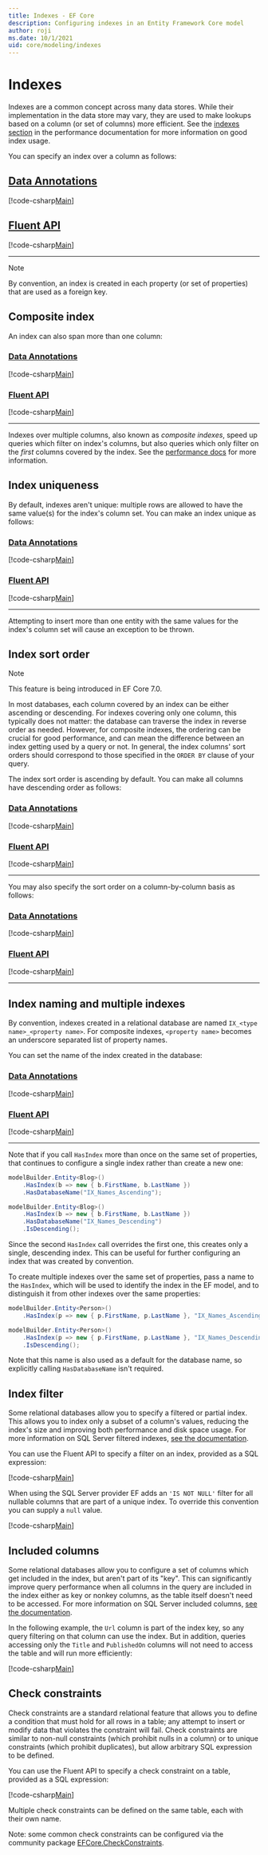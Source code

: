 ```yaml
---
title: Indexes - EF Core
description: Configuring indexes in an Entity Framework Core model
author: roji
ms.date: 10/1/2021
uid: core/modeling/indexes
---
```

# Indexes

Indexes are a common concept across many data stores. While their implementation in the data store may vary, they are used to make lookups based on a column (or set of columns) more efficient. See the [indexes section](xref:core/performance/efficient-querying#use-indexes-properly) in the performance documentation for more information on good index usage.

You can specify an index over a column as follows:

## [Data Annotations](#tab/data-annotations)

[!code-csharp[Main](../../../samples/core/Modeling/IndexesAndConstraints/DataAnnotations/Index.cs?name=Index&highlight=1)]

## [Fluent API](#tab/fluent-api)

[!code-csharp[Main](../../../samples/core/Modeling/IndexesAndConstraints/FluentAPI/Index.cs?name=Index&highlight=4)]

***

> [!NOTE]
> By convention, an index is created in each property (or set of properties) that are used as a foreign key.

## Composite index

An index can also span more than one column:

### [Data Annotations](#tab/data-annotations)

[!code-csharp[Main](../../../samples/core/Modeling/IndexesAndConstraints/DataAnnotations/IndexComposite.cs?name=Composite&highlight=1)]

### [Fluent API](#tab/fluent-api)

[!code-csharp[Main](../../../samples/core/Modeling/IndexesAndConstraints/FluentAPI/IndexComposite.cs?name=Composite&highlight=4)]

***

Indexes over multiple columns, also known as *composite indexes*, speed up queries which filter on index's columns, but also queries which only filter on the *first* columns covered by the index. See the [performance docs](xref:core/performance/efficient-querying#use-indexes-properly) for more information.

## Index uniqueness

By default, indexes aren't unique: multiple rows are allowed to have the same value(s) for the index's column set. You can make an index unique as follows:

### [Data Annotations](#tab/data-annotations)

[!code-csharp[Main](../../../samples/core/Modeling/IndexesAndConstraints/DataAnnotations/IndexUnique.cs?name=IndexUnique&highlight=1)]

### [Fluent API](#tab/fluent-api)

[!code-csharp[Main](../../../samples/core/Modeling/IndexesAndConstraints/FluentAPI/IndexUnique.cs?name=IndexUnique&highlight=5)]

***

Attempting to insert more than one entity with the same values for the index's column set will cause an exception to be thrown.

## Index sort order

> [!NOTE]
> This feature is being introduced in EF Core 7.0.

In most databases, each column covered by an index can be either ascending or descending. For indexes covering only one column, this typically does not matter: the database can traverse the index in reverse order as needed. However, for composite indexes, the ordering can be crucial for good performance, and can mean the difference between an index getting used by a query or not. In general, the index columns' sort orders should correspond to those specified in the `ORDER BY` clause of your query.

The index sort order is ascending by default. You can make all columns have descending order as follows:

### [Data Annotations](#tab/data-annotations)

[!code-csharp[Main](../../../samples/core/Modeling/IndexesAndConstraints/DataAnnotations/IndexDescending.cs?name=IndexDescending&highlight=1)]

### [Fluent API](#tab/fluent-api)

[!code-csharp[Main](../../../samples/core/Modeling/IndexesAndConstraints/FluentAPI/IndexDescending.cs?name=IndexDescending&highlight=5)]

***

You may also specify the sort order on a column-by-column basis as follows:

### [Data Annotations](#tab/data-annotations)

[!code-csharp[Main](../../../samples/core/Modeling/IndexesAndConstraints/DataAnnotations/IndexDescendingAscending.cs?name=IndexDescendingAscending&highlight=1)]

### [Fluent API](#tab/fluent-api)

[!code-csharp[Main](../../../samples/core/Modeling/IndexesAndConstraints/FluentAPI/IndexDescendingAscending.cs?name=IndexDescendingAscending&highlight=5)]

***

## Index naming and multiple indexes

By convention, indexes created in a relational database are named `IX_<type name>_<property name>`. For composite indexes, `<property name>` becomes an underscore separated list of property names.

You can set the name of the index created in the database:

### [Data Annotations](#tab/data-annotations)

[!code-csharp[Main](../../../samples/core/Modeling/IndexesAndConstraints/DataAnnotations/IndexName.cs?name=IndexName&highlight=1)]

### [Fluent API](#tab/fluent-api)

[!code-csharp[Main](../../../samples/core/Modeling/IndexesAndConstraints/FluentAPI/IndexName.cs?name=IndexName&highlight=5)]

***

Note that if you call `HasIndex` more than once on the same set of properties, that continues to configure a single index rather than create a new one:

```csharp
modelBuilder.Entity<Blog>()
    .HasIndex(b => new { b.FirstName, b.LastName })
    .HasDatabaseName("IX_Names_Ascending");

modelBuilder.Entity<Blog>()
    .HasIndex(b => new { b.FirstName, b.LastName })
    .HasDatabaseName("IX_Names_Descending")
    .IsDescending();
```

Since the second `HasIndex` call overrides the first one, this creates only a single, descending index. This can be useful for further configuring an index that was created by convention.

To create multiple indexes over the same set of properties, pass a name to the `HasIndex`, which will be used to identify the index in the EF model, and to distinguish it from other indexes over the same properties:

```c#
modelBuilder.Entity<Person>()
    .HasIndex(p => new { p.FirstName, p.LastName }, "IX_Names_Ascending");

modelBuilder.Entity<Person>()
    .HasIndex(p => new { p.FirstName, p.LastName }, "IX_Names_Descending")
    .IsDescending();
```

Note that this name is also used as a default for the database name, so explicitly calling `HasDatabaseName` isn't required.

## Index filter

Some relational databases allow you to specify a filtered or partial index. This allows you to index only a subset of a column's values, reducing the index's size and improving both performance and disk space usage. For more information on SQL Server filtered indexes, [see the documentation](/sql/relational-databases/indexes/create-filtered-indexes).

You can use the Fluent API to specify a filter on an index, provided as a SQL expression:

[!code-csharp[Main](../../../samples/core/Modeling/IndexesAndConstraints/FluentAPI/IndexFilter.cs?name=IndexFilter&highlight=5)]

When using the SQL Server provider EF adds an `'IS NOT NULL'` filter for all nullable columns that are part of a unique index. To override this convention you can supply a `null` value.

[!code-csharp[Main](../../../samples/core/Modeling/IndexesAndConstraints/FluentAPI/IndexNoFilter.cs?name=IndexNoFilter&highlight=6)]

## Included columns

Some relational databases allow you to configure a set of columns which get included in the index, but aren't part of its "key". This can significantly improve query performance when all columns in the query are included in the index either as key or nonkey columns, as the table itself doesn't need to be accessed. For more information on SQL Server included columns, [see the documentation](/sql/relational-databases/indexes/create-indexes-with-included-columns).

In the following example, the `Url` column is part of the index key, so any query filtering on that column can use the index. But in addition, queries accessing only the `Title` and `PublishedOn` columns will not need to access the table and will run more efficiently:

[!code-csharp[Main](../../../samples/core/Modeling/IndexesAndConstraints/FluentAPI/IndexInclude.cs?name=IndexInclude&highlight=5-9)]

## Check constraints

Check constraints are a standard relational feature that allows you to define a condition that must hold for all rows in a table; any attempt to insert or modify data that violates the constraint will fail. Check constraints are similar to non-null constraints (which prohibit nulls in a column) or to unique constraints (which prohibit duplicates), but allow arbitrary SQL expression to be defined.

You can use the Fluent API to specify a check constraint on a table, provided as a SQL expression:

[!code-csharp[Main](../../../samples/core/Modeling/IndexesAndConstraints/FluentAPI/CheckConstraint.cs?name=CheckConstraint&highlight=4)]

Multiple check constraints can be defined on the same table, each with their own name.

Note: some common check constraints can be configured via the community package [EFCore.CheckConstraints](https://github.com/efcore/EFCore.CheckConstraints).
